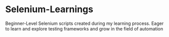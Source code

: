 # Selenium-Learnings
Beginner-Level Selenium scripts created during my  learning process. Eager to learn and explore testing frameworks and grow in the field of automation
